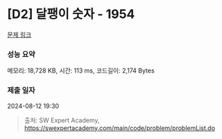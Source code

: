 # [D2] 달팽이 숫자 - 1954 

[문제 링크](https://swexpertacademy.com/main/code/problem/problemDetail.do?contestProbId=AV5PobmqAPoDFAUq) 

### 성능 요약

메모리: 18,728 KB, 시간: 113 ms, 코드길이: 2,174 Bytes

### 제출 일자

2024-08-12 19:30



> 출처: SW Expert Academy, https://swexpertacademy.com/main/code/problem/problemList.do